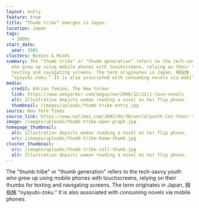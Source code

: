 ```yaml
---
layout: entry
feature: true
title: “Thumb tribe” emerges in Japan.
location: Japan
tags:
  - 2000s
start_date:
  year: 2001
clusters: Bodies & Minds
summary: The "thumb tribe" or "thumb generation" refers to the tech-savvy youth
  who grew up using mobile phones with touchscreens, relying on their thumbs for
  texting and navigating screens. The term originates in Japan, 拇指族
  “oyayubi-zoku.” It is also associated with consuming novels via mobile phones.
media:
  credit: Adrian Tomine, The New Yorker
  link: https://www.newyorker.com/magazine/2008/12/22/i-love-novels
  alt: Illustration depicts woman reading a novel on her flip phone.
  thumbnail: /images/uploads/thumb-tribe-entry.jpg
source: New York Times
source_link: https://www.nytimes.com/2002/04/30/world/youth-let-their-thumbs-do-the-talking-in-japan.html
image: /images/uploads/thumb-tribe-open-graph.jpg
homepage_thumbnail:
  alt: Illustration depicts woman reading a novel on her flip phone.
  src: /images/uploads/thumb-tribe-home-thumb.jpg
cluster_thumbnail:
  src: /images/uploads/thumb-tribe-coll-thumb.jpg
  alt: Illustration depicts woman reading a novel on her flip phone.
---
```

The "thumb tribe" or "thumb generation" refers to the tech-savvy youth who grew up using mobile phones with touchscreens, relying on their thumbs for texting and navigating screens. The term originates in Japan, 拇指族 “oyayubi-zoku.” It is also associated with consuming novels via mobile phones.